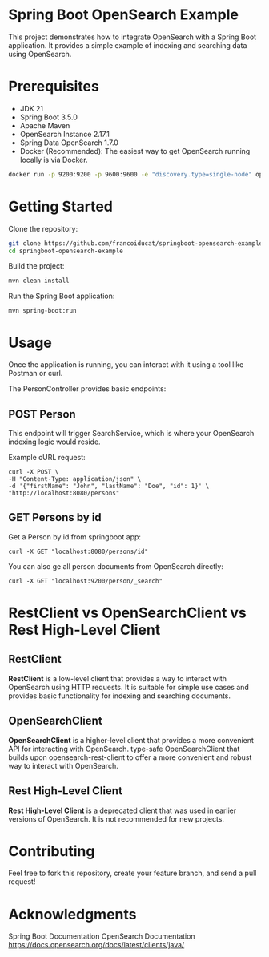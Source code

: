 # Spring Boot OpenSearch Example
This project demonstrates how to integrate OpenSearch with a Spring Boot application. It provides a simple example of indexing and searching data using OpenSearch.

# Prerequisites

- JDK 21
- Spring Boot 3.5.0
- Apache Maven
- OpenSearch Instance 2.17.1
- Spring Data OpenSearch 1.7.0
- Docker (Recommended): The easiest way to get OpenSearch running locally is via Docker.
```bash
docker run -p 9200:9200 -p 9600:9600 -e "discovery.type=single-node" opensearchproject/opensearch:2.17.1
```

# Getting Started

Clone the repository:

```bash
git clone https://github.com/francoiducat/springboot-opensearch-example.git
cd springboot-opensearch-example
```

Build the project:

```bash
mvn clean install
```

Run the Spring Boot application:

```
mvn spring-boot:run
```

# Usage

Once the application is running, you can interact with it using a tool like Postman or curl.

The PersonController provides basic endpoints:

## POST Person

This endpoint will trigger SearchService, which is where your OpenSearch indexing logic would reside.

Example cURL request:

```
curl -X POST \
-H "Content-Type: application/json" \
-d '{"firstName": "John", "lastName": "Doe", "id": 1}' \
"http://localhost:8080/persons"
```

## GET Persons by id

Get a Person by id from springboot app:

```
curl -X GET "localhost:8080/persons/id"
```

You can also ge all person documents from OpenSearch directly:

```
curl -X GET "localhost:9200/person/_search"
```

# RestClient vs OpenSearchClient vs Rest High-Level Client

## RestClient 
**RestClient** is a low-level client that provides a way to interact with OpenSearch using HTTP requests.
It is suitable for simple use cases and provides basic functionality for indexing and searching documents.

## OpenSearchClient
**OpenSearchClient** is a higher-level client that provides a more convenient API for interacting with OpenSearch.
type-safe OpenSearchClient that builds upon opensearch-rest-client to offer a more convenient and robust way to interact with OpenSearch.

## Rest High-Level Client
**Rest High-Level Client** is a deprecated client that was used in earlier versions of OpenSearch.
It is not recommended for new projects.

# Contributing
Feel free to fork this repository, create your feature branch, and send a pull request!

# Acknowledgments
Spring Boot Documentation
OpenSearch Documentation
https://docs.opensearch.org/docs/latest/clients/java/
